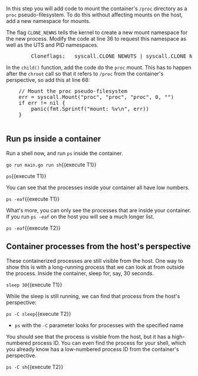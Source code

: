 In this step you will add code to mount the container's `/proc` directory as a `proc` pseudo-filesystem. To do this without affecting mounts on the host, add a new namespace for mounts.

The flag `CLONE_NEWNS` tells the kernel to create a new mount namespace for the new process. Modify the code at line 36 to request this namespace as well as the UTS and PID namespaces.

<pre class="file" data-target="clipboard">
		Cloneflags:   syscall.CLONE_NEWUTS | syscall.CLONE_NEWPID | syscall.CLONE_NEWNS,
</pre>

In the `child()` function, add the code do the `proc` mount. This has to happen after the `chroot` call so that it refers to `/proc` from the container's perspective, so add this at line 68:

<pre class="file" data-target="clipboard">
    // Mount the proc pseudo-filesystem
    err = syscall.Mount("proc", "proc", "proc", 0, "")
    if err != nil {
        panic(fmt.Sprintf("mount: %v\n", err))
    }

</pre>

## Run ps inside a container

Run a shell now, and run `ps` inside the container. 

`go run main.go run sh`{{execute T1}}

`ps`{{execute T1}}

You can see that the processes inside your container all have low numbers.

`ps -eaf`{{execute T1}}

What's more, you can only see the processes that are inside your container. If you run `ps -eaf` on the host you will see a much longer list.

`ps -eaf`{{execute T2}}

## Container processes from the host's perspective

These containerized processes are still visible from the host. One way to show this is with a long-running process that we can look at from outside the process. Inside the container, sleep for, say, 30 seconds.

`sleep 30`{{execute T1}}

While the sleep is still running, we can find that process from the host's perspective:

`ps -C sleep`{{execute T2}}

* `ps` with the `-C` parameter looks for processes with the specified name

You should see that the process is visible from the host, but it has a high-numbered process ID. You can even find the process for your shell, which you already know has a low-numbered process ID from the container's perspective. 

`ps -C sh`{{execute T2}}






